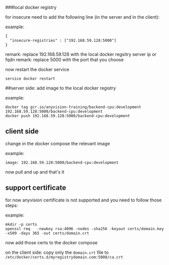 ###local docker registry

for insecure need to add the following line (in the server and in the client):

example:
```
{
  "insecure-registries" : ["192.168.59.128:5000"]
}
```
remark: replace 192.168.59.128 with the local docker regsitry server ip or fqdn 
remark: replace 5000 with the port that you choose

now restart the docker service
```
service docker restart
```

##server side:
add image to the local docker registry

example:
```
docker tag gcr.io/anyvision-training/backend-cpu:development 192.168.59.128:5000/backend-cpu:development
docker push 192.168.59.128:5000/backend-cpu:development
```

## client side
change in the docker compose the relevant image

example:
```
image: 192.168.59.128:5000/backend-cpu:development
```

now pull and up and that's it


## support certificate
for now anyvision certificate is not supported and you need to follow those steps:

example:
```
mkdir -p certs
openssl req   -newkey rsa:4096 -nodes -sha256 -keyout certs/domain.key   -x509 -days 365 -out certs/domain.crt
```
now add those certs to the docker compose

on the client side:
copy only the ```domain.crt``` file to ```/etc/docker/certs.d/myregistrydomain.com:5000/ca.crt```
